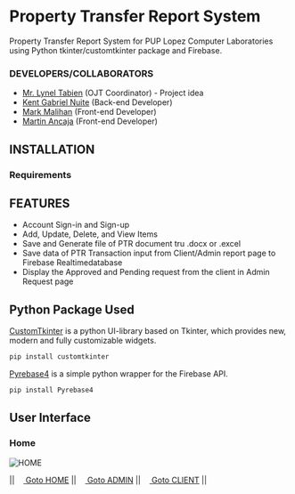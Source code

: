 # Property Transfer Report System
Property Transfer Report System for PUP Lopez Computer Laboratories using Python tkinter/customtkinter package and Firebase.

### DEVELOPERS/COLLABORATORS
- [Mr. Lynel Tabien](https://www.facebook.com/lynel.tabien) (OJT Coordinator) - Project idea
- [Kent Gabriel Nuite](https://github.com/kganallinone) (Back-end Developer)
- [Mark Malihan](https://github.com/MarkMalihan) (Front-end Developer)
- [Martin Ancaja](https://github.com/Louies03) (Front-end Developer)

## INSTALLATION

### Requirements

## FEATURES
- Account Sign-in and Sign-up
- Add, Update, Delete, and View Items
- Save and Generate file of PTR document tru .docx or .excel
- Save data of PTR Transaction input from Client/Admin report  page to Firebase Realtimedatabase
- Display the Approved and Pending request from the client in Admin Request page

## Python Package Used

[CustomTkinter](https://github.com/TomSchimansky/CustomTkinter) is a python UI-library based on Tkinter, which provides new, modern and fully customizable widgets. 
```bash
pip install customtkinter
```
[Pyrebase4](https://github.com/nhorvath/Pyrebase4) is a simple python wrapper for the Firebase API.
```bash
pip install Pyrebase4
```
## User Interface

### Home
![HOME](https://github.com/kganallinone/PropertyTransferReport/assets/86733485/5f145bc3-1293-4483-b447-bce2b9cdda7c)

|| [<img src="https://static.vecteezy.com/system/resources/previews/010/158/131/original/house-symbol-home-icon-sign-design-free-png.png" width="12"/> Goto HOME](https://github.com/kganallinone/KGANTutorials) || [<img src="https://static.vecteezy.com/system/resources/previews/010/158/131/original/house-symbol-home-icon-sign-design-free-png.png" width="12"/> Goto ADMIN](https://github.com/kganallinone/KGANTutorials) || [<img src="https://static.vecteezy.com/system/resources/previews/010/158/131/original/house-symbol-home-icon-sign-design-free-png.png" width="12"/> Goto CLIENT](https://github.com/kganallinone/KGANTutorials) ||
